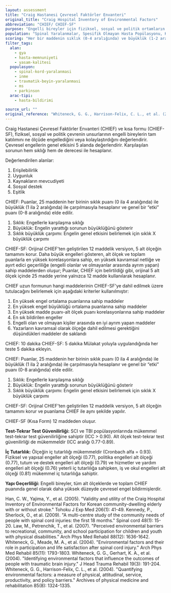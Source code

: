 ```yaml
---
layout: assessment
title: "Craig Hastanesi Çevresel Faktörler Envanteri"
original_title: "Craig Hospital Inventory of Environmental Factors"
abbreviation: "CHIEF/ CHIEF-SF"
purpose: "Engelli bireyler için fiziksel, sosyal ve politik ortamların tam katılımı engelleyen veya kolaylaştıran unsurlarının derecesini değerlendirmek."
population: "Spinal Yaralanmalar, Spesifik Olmayan Hasta Popülasyonu, Karışık Popülasyonlar, Beyin Hasarı"
scoring: "Her bir maddenin sıklık (0-4 aralığında) ve büyüklük (1-2 aralığında) puanları çarpılarak hesaplanır ve genel bir 'etki' puanı (0-8 aralığında) elde edilir."
filter_tags:
  alan:
    - gya
    - hasta-memnuniyeti
    - yasam-kalitesi
  populasyon:
    - spinal-kord-yaralanmasi
    - inme
    - travmatik-beyin-yaralanmasi
    - ms
    - parkinson
  arac-tipi:
    - hasta-bildirimi

source_url: ""
original_reference: "Whiteneck, G. G., Harrison-Felix, C. L., et al. (2004). Quantifying environmental factors: a measure of physical, attitudinal, service, productivity, and policy barriers. Archives of physical medicine and rehabilitation 85(8): 1324-1335."
---
```





Craig Hastanesi Çevresel Faktörler Envanteri (CHIEF) ve kısa formu (CHIEF-SF), fiziksel, sosyal ve politik çevrenin unsurlarının engelli bireylerin tam katılımını ne ölçüde engellediğini veya kolaylaştırdığını değerlendirir.  Çevresel engellerin genel etkisini 5 alanda değerlendirir. Karşılaşılan sorunun hem sıklığı hem de derecesi ile hesaplanır.

Değerlendirilen alanlar:
1) Erişilebilirlik
2) Uygunluk
3) Kaynakların mevcudiyeti
4) Sosyal destek
5) Eşitlik

CHIEF: Puanlar, 25 maddenin her birinin sıklık puanı (0 ila 4 aralığında) ile büyüklük (1 ila 2 aralığında) ile çarpılmasıyla hesaplanır ve genel bir “etki” puanı (0-8 aralığında) elde edilir.
1) Sıklık: Engellerle karşılaşma sıklığı
2) Büyüklük: Engelin yarattığı sorunun büyüklüğünü gösterir
3) Sıklık büyüklük çarpımı: Engelin genel etkisini belirlemek için sıklık X büyüklük çarpımı

CHIEF-SF: Orijinal CHIEF'ten geliştirilen 12 maddelik versiyon, 5 alt ölçeğin tamamını korur. Daha büyük engelleri gösteren, alt ölçek ve toplam puanlarla en yüksek korelasyonlara sahip, en yüksek kavramsal netliğe ve ayırt edici geçerliliğe (engelli olanlar ve olmayanlar arasında ayrım yapan) sahip maddelerden oluşur; Puanlar, CHIEF için belirtildiği gibi, orijinal 5 alt ölçek içinde 25 madde yerine yalnızca 12 madde kullanılarak hesaplanır.

CHIEF uzun formunun hangi maddelerinin CHIEF-SF'ye dahil edilmek üzere tutulacağını belirlemek için aşağıdaki kriterler kullanılmıştır:
1) En yüksek engel ortalama puanlarına sahip maddeler
2) En yüksek engel büyüklüğü ortalama puanlarına sahip maddeler
3) En yüksek madde puanı-alt ölçek puanı korelasyonlarına sahip maddeler
4) En sık bildirilen engeller
5) Engelli olan ve olmayan kişiler arasında en iyi ayrım yapan maddeler
6) Yazarların kavramsal olarak ölçeğe dahil edilmesi gerektiğini düşündükleri maddeler de saklandı


CHIEF: 10 dakika
CHIEF-SF: 5 dakika
Mülakat yoluyla uygulandığında her teste 5 dakika ekleyin.


CHIEF: Puanlar, 25 maddenin her birinin sıklık puanı (0 ila 4 aralığında) ile büyüklük (1 ila 2 aralığında) ile çarpılmasıyla hesaplanır ve genel bir “etki” puanı (0-8 aralığında) elde edilir.
1) Sıklık: Engellerle karşılaşma sıklığı
2) Büyüklük: Engelin yarattığı sorunun büyüklüğünü gösterir
3) Sıklık büyüklük çarpımı: Engelin genel etkisini belirlemek için sıklık X büyüklük çarpımı

CHIEF-SF: Orijinal CHIEF'ten geliştirilen 12 maddelik versiyon, 5 alt ölçeğin tamamını korur ve puanlama CHIEF ile aynı şekilde yapılır.


CHIEF-SF (Kısa Form) 12 maddeden oluşur.


**Test-Tekrar Test Güvenilirliği:** SCI ve TBI popülasyonlarında mükemmel test-tekrar test güvenilirliğine sahiptir (ICC > 0.90). Alt ölçek test-tekrar test güvenilirliği de mükemmeldir (ICC aralığı 0.77-0.89).

**İç Tutarlılık:** Ölçeğin iç tutarlılığı mükemmeldir (Cronbach alfa = 0.93). Fiziksel ve yapısal engeller alt ölçeği (0.77), politika engelleri alt ölçeği (0.77), tutum ve destek engelleri alt ölçeği (0.79) ve hizmetler ve yardım engelleri alt ölçeği (0.76) yeterli iç tutarlılığa sahipken, iş ve okul engelleri alt ölçeği (0.81) mükemmel iç tutarlılığa sahiptir.

**Yapı Geçerliliği:** Engelli bireyler, tüm alt ölçeklerde ve toplam CHIEF puanında genel olarak daha yüksek düzeyde çevresel engel bildirmişlerdir.


Han, C. W., Yajima, Y., et al. (2005). "Validity and utility of the Craig Hospital Inventory of Environmental Factors for Korean community-dwelling elderly with or without stroke." Tohoku J Exp Med 206(1): 41-49.
Kennedy, P., Sherlock, O., et al. (2009). "A multi-centre study of the community needs of people with spinal cord injuries: the first 18 months." Spinal cord 48(1): 15-20.
Law, M., Petrenchik, T., et al. (2007). "Perceived environmental barriers to recreational, community, and school participation for children and youth with physical disabilities." Arch Phys Med Rehabil 88(12): 1636-1642.
Whiteneck, G., Meade, M. A., et al. (2004). "Environmental factors and their role in participation and life satisfaction after spinal cord injury." Arch Phys Med Rehabil 85(11): 1793-1803.
Whiteneck, G. G., Gerhart, K. A., et al. (2004). "Identifying environmental factors that influence the outcomes of people with traumatic brain injury." J Head Trauma Rehabil 19(3): 191-204.
Whiteneck, G. G., Harrison-Felix, C. L., et al. (2004). "Quantifying environmental factors: a measure of physical, attitudinal, service, productivity, and policy barriers." Archives of physical medicine and rehabilitation 85(8): 1324-1335.

```